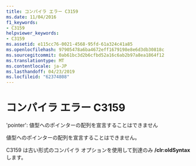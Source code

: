 ```yaml
---
title: コンパイラ エラー C3159
ms.date: 11/04/2016
f1_keywords:
- C3159
helpviewer_keywords:
- C3159
ms.assetid: e115cc76-0021-4568-95fd-61a324c41a85
ms.openlocfilehash: 97905478a6ba4672eff1679198e8e6d3db30818c
ms.sourcegitcommit: 0ab61bc3d2b6cfbd52a16c6ab2b97a8ea1864f12
ms.translationtype: MT
ms.contentlocale: ja-JP
ms.lasthandoff: 04/23/2019
ms.locfileid: "62374808"
---
```

# <a name="compiler-error-c3159"></a>コンパイラ エラー C3159

'pointer': 値型へのポインターの配列を宣言することはできません

値型へのポインターの配列を宣言することはできません。

C3159 は古い形式のコンパイラ オプションを使用して到達のみ **/clr:oldSyntax**します。
